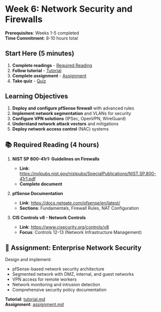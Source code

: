 # Week 6: Network Security and Firewalls

**Prerequisites**: Weeks 1-5 completed  
**Time Commitment**: 8-10 hours total  

## Start Here (5 minutes)

1. **Complete readings** - [Required Reading](#required-reading) 
2. **Follow tutorial** - [Tutorial](tutorial.md)
3. **Complete assignment** - [Assignment](assignment.md) 
4. **Take quiz** - [Quiz](quiz.md)

## Learning Objectives

1. **Deploy and configure pfSense firewall** with advanced rules
2. **Implement network segmentation** and VLANs for security
3. **Configure VPN solutions** (IPSec, OpenVPN, WireGuard)
4. **Understand network attack vectors** and mitigations
5. **Deploy network access control** (NAC) systems

## 📚 Required Reading (4 hours)

1. **NIST SP 800-41r1: Guidelines on Firewalls**
   - **Link**: https://nvlpubs.nist.gov/nistpubs/SpecialPublications/NIST.SP.800-41r1.pdf
   - **Complete document**

2. **pfSense Documentation**
   - **Link**: https://docs.netgate.com/pfsense/en/latest/
   - **Sections**: Fundamentals, Firewall Rules, NAT Configuration

3. **CIS Controls v8 - Network Controls**
   - **Link**: https://www.cisecurity.org/controls/v8
   - **Focus**: Controls 12-13 (Network Infrastructure Management)

## 🎯 Assignment: Enterprise Network Security

Design and implement:
- pfSense-based network security architecture
- Segmented network with DMZ, internal, and guest networks
- VPN access for remote workers
- Network monitoring and intrusion detection
- Comprehensive security policy documentation

**Tutorial**: [tutorial.md](tutorial.md)  
**Assignment**: [assignment.md](assignment.md)
